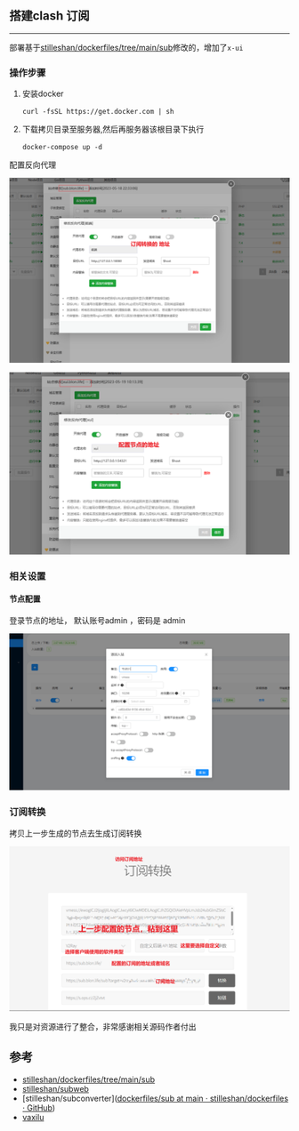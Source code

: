 ## 搭建clash 订阅

---

部署基于[stilleshan/dockerfiles/tree/main/sub](https://github.com/stilleshan/dockerfiles/tree/main/sub)修改的，增加了`x-ui`

### 操作步骤

1. 安装docker 

   ```
   curl -fsSL https://get.docker.com | sh
   ```

   

2. 下载拷贝目录至服务器,然后再服务器该根目录下执行

   ```
   docker-compose up -d
   ```

配置反向代理

![](./img/02.png)



![](./img/03.png)

### 相关设置

#### 节点配置 

登录节点的地址， 默认账号admin ，密码是 admin 

![](./img/04.png)

### 订阅转换

拷贝上一步生成的节点去生成订阅转换 

![](./img/05.png)



我只是对资源进行了整合，非常感谢相关源码作者付出

## 参考

- [stilleshan/dockerfiles/tree/main/sub](https://github.com/stilleshan/dockerfiles/tree/main/sub)
- [stilleshan/subweb](https://github.com/stilleshan/subweb)
- [stilleshan/subconverter]([dockerfiles/sub at main · stilleshan/dockerfiles · GitHub](https://github.com/stilleshan/dockerfiles/tree/main/sub))
- [vaxilu](https://github.com/vaxilu)
